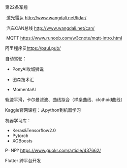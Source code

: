 第22条军规

​	激光雷达	<http://www.wangdali.net/lidar/>

​	汽车CAN总线	<http://www.wangdali.net/can/>

​	MQTT	<https://www.runoob.com/w3cnote/mqtt-intro.html>

阿里程序员<https://paul.pub/>

自动驾驶：

- PonyAI攻城狮说

- 图森技术汇

- MomentaAI

轨迹平滑，卡尔曼滤波、曲线拟合（样条曲线、clothoid曲线）

Kaggle官网课程：从python到机器学习

机器学习库：

- Keras&Tensorflow2.0
- Pytorch
- XGBoosts

P=NP?    <https://www.guokr.com/article/437662/>

Flutter  跨平台开发